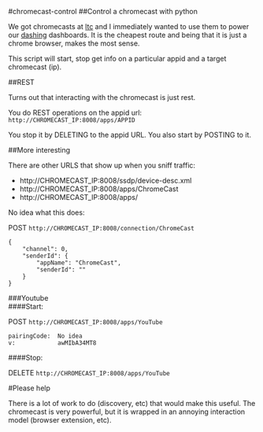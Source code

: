 #chromecast-control
##Control a chromecast with python

We got chromecasts at [ltc](http://ltc.io) and I immediately wanted to use them to power our [dashing](http://shopify.github.io/dashing/) dashboards. It is the cheapest route and being that it is just a chrome browser, makes the most sense. 

This script will start, stop get info on a particular appid and a target chromecast (ip).

##REST

Turns out that interacting with the chromecast is just rest. 

You do REST operations on the appid url: `http://CHROMECAST_IP:8008/apps/APPID` 

You stop it by DELETING to the appid URL. You also start by POSTING to it. 


##More interesting 

There are other URLS that show up when you sniff traffic: 

* http://CHROMECAST_IP:8008/ssdp/device-desc.xml
* http://CHROMECAST_IP:8008/apps/ChromeCast
* http://CHROMECAST_IP:8008/apps/

No idea what this does:

POST `http://CHROMECAST_IP:8008/connection/ChromeCast`

	{
    	"channel": 0,
	    "senderId": {
    	    "appName": "ChromeCast",
	        "senderId": ""
    	}
	}
	


###Youtube	
####Start:

POST `http://CHROMECAST_IP:8008/apps/YouTube`

	pairingCode:  No idea
	v:            awMIbA34MT8

####Stop:

DELETE `http://CHROMECAST_IP:8008/apps/YouTube`


#Please help

There is a lot of work to do  (discovery, etc) that would make this useful. The chromecast is very powerful, but it is wrapped in an annoying interaction model (browser extension, etc). 


